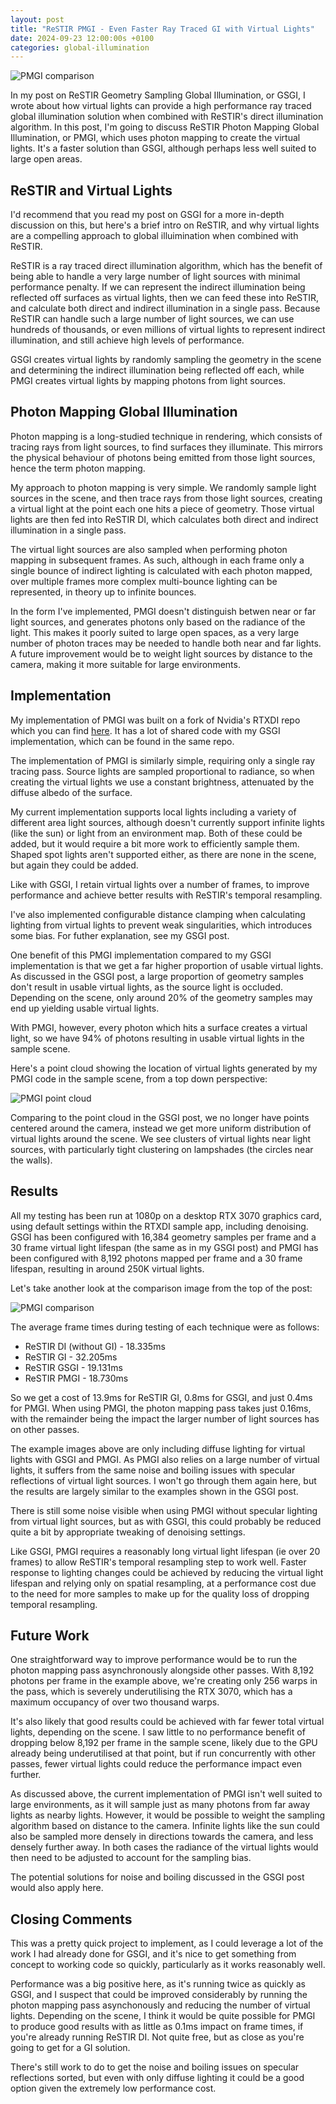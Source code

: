 ```yaml
---
layout: post
title: "ReSTIR PMGI - Even Faster Ray Traced GI with Virtual Lights"
date: 2024-09-23 12:00:00s +0100
categories: global-illumination
---
```


![PMGI comparison](/docs/img/pmgi/pmgi_comparison.jpg)

In my post on ReSTIR Geometry Sampling Global Illumination, or GSGI, I wrote about how virtual lights can provide a high performance ray traced global illumination solution when combined with ReSTIR's direct illumination algorithm. In this post, I'm going to discuss ReSTIR Photon Mapping Global Illumination, or PMGI, which uses photon mapping to create the virtual lights. It's a faster solution than GSGI, although perhaps less well suited to large open areas.

## ReSTIR and Virtual Lights

I'd recommend that you read my post on GSGI for a more in-depth discussion on this, but here's a brief intro on ReSTIR, and why virtual lights are a compelling approach to global illuimination when combined with ReSTIR.

ReSTIR is a ray traced direct illumination algorithm, which has the benefit of being able to handle a very large number of light sources with minimal performance penalty. If we can represent the indirect illumination being reflected off surfaces as virtual lights, then we can feed these into ReSTIR, and calculate both direct and indirect illumination in a single pass. Because ReSTIR can handle such a large number of light sources, we can use hundreds of thousands, or even millions of virtual lights to represent indirect illumination, and still achieve high levels of performance.

GSGI creates virtual lights by randomly sampling the geometry in the scene and determining the indirect illumination being reflected off each, while PMGI creates virtual lights by mapping photons from light sources.

## Photon Mapping Global Illumination

Photon mapping is a long-studied technique in rendering, which consists of tracing rays from light sources, to find surfaces they illuminate. This mirrors the physical behaviour of photons being emitted from those light sources, hence the term photon mapping.

My approach to photon mapping is very simple. We randomly sample light sources in the scene, and then trace rays from those light sources, creating a virtual light at the point each one hits a piece of geometry. Those virtual lights are then fed into ReSTIR DI, which calculates both direct and indirect illumination in a single pass.

The virtual light sources are also sampled when performing photon mapping in subsequent frames. As such, although in each frame only a single bounce of indirect lighting is calculated with each photon mapped, over multiple frames more complex multi-bounce lighting can be represented, in theory up to infinite bounces.

In the form I've implemented, PMGI doesn't distinguish betwen near or far light sources, and generates photons only based on the radiance of the light. This makes it poorly suited to large open spaces, as a very large number of photon traces may be needed to handle both near and far lights. A future improvement would be to weight light sources by distance to the camera, making it more suitable for large environments.

## Implementation

My implementation of PMGI was built on a fork of Nvidia's RTXDI repo which you can find [here](https://github.com/otrooney/RTXDI). It has a lot of shared code with my GSGI implementation, which can be found in the same repo.

The implementation of PMGI is similarly simple, requiring only a single ray tracing pass. Source lights are sampled proportional to radiance, so when creating the virtual lights we use a constant brightness, attenuated by the diffuse albedo of the surface.

My current implementation supports local lights including a variety of different area light sources, although doesn't currently support infinite lights (like the sun) or light from an environment map. Both of these could be added, but it would require a bit more work to efficiently sample them. Shaped spot lights aren't supported either, as there are none in the scene, but again they could be added.

Like with GSGI, I retain virtual lights over a number of frames, to improve performance and achieve better results with ReSTIR's temporal resampling.

I've also implemented configurable distance clamping when calculating lighting from virtual lights to prevent weak singularities, which introduces some bias. For futher explanation, see my GSGI post.

One benefit of this PMGI implementation compared to my GSGI implementation is that we get a far higher proportion of usable virtual lights. As discussed in the GSGI post, a large proportion of geometry samples don't result in usable virtual lights, as the source light is occluded. Depending on the scene, only around 20% of the geometry samples may end up yielding usable virtual lights.

With PMGI, however, every photon which hits a surface creates a virtual light, so we have 94% of photons resulting in usable virtual lights in the sample scene.

Here's a point cloud showing the location of virtual lights generated by my PMGI code in the sample scene, from a top down perspective:

![PMGI point cloud](/docs/img/pmgi/pmgi_pointcloud.png)

Comparing to the point cloud in the GSGI post, we no longer have points centered around the camera, instead we get more uniform distribution of virtual lights around the scene. We see clusters of virtual lights near light sources, with particularly tight clustering on lampshades (the circles near the walls).

## Results

All my testing has been run at 1080p on a desktop RTX 3070 graphics card, using default settings within the RTXDI sample app, including denoising. GSGI has been configured with 16,384 geometry samples per frame and a 30 frame virtual light lifespan (the same as in my GSGI post) and PMGI has been configured with 8,192 photons mapped per frame and a 30 frame lifespan, resulting in around 250K virtual lights.

Let's take another look at the comparison image from the top of the post:

![PMGI comparison](/docs/img/pmgi/pmgi_comparison.jpg)

The average frame times during testing of each technique were as follows:

- ReSTIR DI (without GI) - 18.335ms
- ReSTIR GI - 32.205ms
- ReSTIR GSGI - 19.131ms
- ReSTIR PMGI - 18.730ms

So we get a cost of 13.9ms for ReSTIR GI, 0.8ms for GSGI, and just 0.4ms for PMGI. When using PMGI, the photon mapping pass takes just 0.16ms, with the remainder being the impact the larger number of light sources has on other passes.

The example images above are only including diffuse lighting for virtual lights with GSGI and PMGI. As PMGI also relies on a large number of virtual lights, it suffers from the same noise and boiling issues with specular reflections of virtual light sources. I won't go through them again here, but the results are largely similar to the examples shown in the GSGI post.

There is still some noise visible when using PMGI without specular lighting from virtual light sources, but as with GSGI, this could probably be reduced quite a bit by appropriate tweaking of denoising settings.

Like GSGI, PMGI requires a reasonably long virtual light lifespan (ie over 20 frames) to allow ReSTIR's temporal resampling step to work well. Faster response to lighting changes could be achieved by reducing the virtual light lifespan and relying only on spatial resampling, at a performance cost due to the need for more samples to make up for the quality loss of dropping temporal resampling.

## Future Work

One straightforward way to improve performance would be to run the photon mapping pass asynchronously alongside other passes. With 8,192 photons per frame in the example above, we're creating only 256 warps in the pass, which is severely underutilising the RTX 3070, which has a maximum occupancy of over two thousand warps.

It's also likely that good results could be achieved with far fewer total virtual lights, depending on the scene. I saw little to no performance benefit of dropping below 8,192 per frame in the sample scene, likely due to the GPU already being underutilised at that point, but if run concurrently with other passes, fewer virtual lights could reduce the performance impact even further.

As discussed above, the current implementation of PMGI isn't well suited to large environments, as it will sample just as many photons from far away lights as nearby lights. However, it would be possible to weight the sampling algorithm based on distance to the camera. Infinite lights like the sun could also be sampled more densely in directions towards the camera, and less densely further away. In both cases the radiance of the virtual lights would then need to be adjusted to account for the sampling bias.

The potential solutions for noise and boiling discussed in the GSGI post would also apply here.

## Closing Comments

This was a pretty quick project to implement, as I could leverage a lot of the work I had already done for GSGI, and it's nice to get something from concept to working code so quickly, particularly as it works reasonably well.

Performance was a big positive here, as it's running twice as quickly as GSGI, and I suspect that could be improved considerably by running the photon mapping pass asynchonously and reducing the number of virtual lights. Depending on the scene, I think it would be quite possible for PMGI to produce good results with as little as 0.1ms impact on frame times, if you're already running ReSTIR DI. Not quite free, but as close as you're going to get for a GI solution.

There's still work to do to get the noise and boiling issues on specular reflections sorted, but even with only diffuse lighting it could be a good option given the extremely low performance cost.